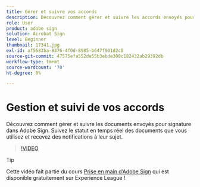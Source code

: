 ```yaml
---
title: Gérer et suivre vos accords
description: Découvrez comment gérer et suivre les accords envoyés pour signature dans Adobe Sign
role: User
product: adobe sign
solution: Acrobat Sign
level: Beginner
thumbnail: 17341.jpg
exl-id: af5683ba-8376-4f0d-8985-b647f901d2c0
source-git-commit: 47575efa552da55b3ebde308c182432ab29392db
workflow-type: tm+mt
source-wordcount: '70'
ht-degree: 0%

---
```


# Gestion et suivi de vos accords

Découvrez comment gérer et suivre les documents envoyés pour signature dans Adobe Sign. Suivez le statut en temps réel des documents que vous utilisez et recevez des notifications à leur sujet.

>[!VIDEO](https://video.tv.adobe.com/v/338695?hidetitle=true)

>[!TIP]
>
>Cette vidéo fait partie du cours [Prise en main d’Adobe Sign](https://experienceleague.adobe.com/?recommended=Sign-U-1-2020.1) qui est disponible gratuitement sur Experience League !
